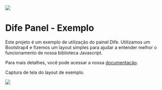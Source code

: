 <img src="https://s3-sa-east-1.amazonaws.com/dife/assets/img/logo-inverse.png"/>

# Dife Panel - Exemplo

Este projeto é um exemplo de utilização do painel Dife. Utilizamos um Bootstrap4 e fizemos um layout simples para ajudar a entender melhor o funcionamento de nossa biblioteca Javascript.

Para mais detalhes, você pode acessar a nossa [documentação](https://dife.com.br/doc).

Captura de tela do layout de exemplo.

<img src="https://user-images.githubusercontent.com/146581/36954754-d832d72a-2002-11e8-838f-181a8e64696b.png"/>